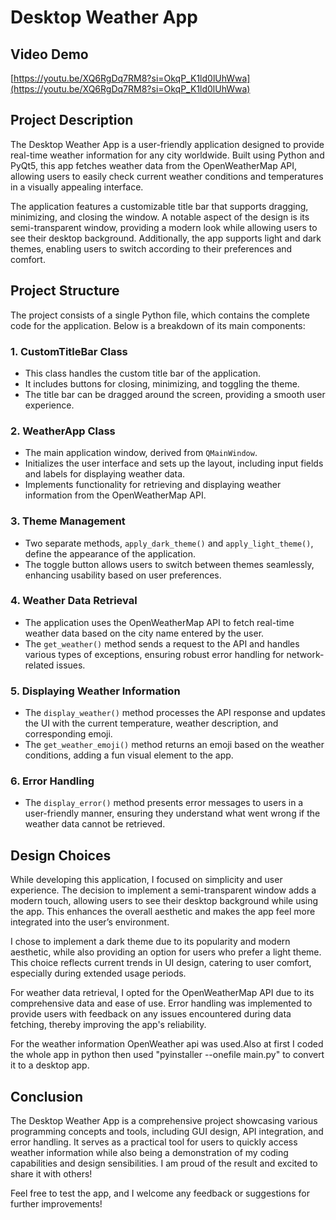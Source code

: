 # Desktop Weather App

## Video Demo
[https://youtu.be/XQ6RgDq7RM8?si=OkqP_K1ld0lUhWwa](https://youtu.be/XQ6RgDq7RM8?si=OkqP_K1ld0lUhWwa)

## Project Description
The Desktop Weather App is a user-friendly application designed to provide real-time weather information for any city worldwide. Built using Python and PyQt5, this app fetches weather data from the OpenWeatherMap API, allowing users to easily check current weather conditions and temperatures in a visually appealing interface. 

The application features a customizable title bar that supports dragging, minimizing, and closing the window. A notable aspect of the design is its semi-transparent window, providing a modern look while allowing users to see their desktop background. Additionally, the app supports light and dark themes, enabling users to switch according to their preferences and comfort.

## Project Structure
The project consists of a single Python file, which contains the complete code for the application. Below is a breakdown of its main components:

### 1. **CustomTitleBar Class**
   - This class handles the custom title bar of the application.
   - It includes buttons for closing, minimizing, and toggling the theme.
   - The title bar can be dragged around the screen, providing a smooth user experience.

### 2. **WeatherApp Class**
   - The main application window, derived from `QMainWindow`.
   - Initializes the user interface and sets up the layout, including input fields and labels for displaying weather data.
   - Implements functionality for retrieving and displaying weather information from the OpenWeatherMap API.

### 3. **Theme Management**
   - Two separate methods, `apply_dark_theme()` and `apply_light_theme()`, define the appearance of the application.
   - The toggle button allows users to switch between themes seamlessly, enhancing usability based on user preferences.

### 4. **Weather Data Retrieval**
   - The application uses the OpenWeatherMap API to fetch real-time weather data based on the city name entered by the user.
   - The `get_weather()` method sends a request to the API and handles various types of exceptions, ensuring robust error handling for network-related issues.

### 5. **Displaying Weather Information**
   - The `display_weather()` method processes the API response and updates the UI with the current temperature, weather description, and corresponding emoji.
   - The `get_weather_emoji()` method returns an emoji based on the weather conditions, adding a fun visual element to the app.

### 6. **Error Handling**
   - The `display_error()` method presents error messages to users in a user-friendly manner, ensuring they understand what went wrong if the weather data cannot be retrieved.

## Design Choices
While developing this application, I focused on simplicity and user experience. The decision to implement a semi-transparent window adds a modern touch, allowing users to see their desktop background while using the app. This enhances the overall aesthetic and makes the app feel more integrated into the user’s environment.

I chose to implement a dark theme due to its popularity and modern aesthetic, while also providing an option for users who prefer a light theme. This choice reflects current trends in UI design, catering to user comfort, especially during extended usage periods.

For weather data retrieval, I opted for the OpenWeatherMap API due to its comprehensive data and ease of use. Error handling was implemented to provide users with feedback on any issues encountered during data fetching, thereby improving the app's reliability.

For the weather information OpenWeather api was used.Also at first I coded the whole app in python then used "pyinstaller --onefile main.py" to convert it to a desktop app.

## Conclusion
The Desktop Weather App is a comprehensive project showcasing various programming concepts and tools, including GUI design, API integration, and error handling. It serves as a practical tool for users to quickly access weather information while also being a demonstration of my coding capabilities and design sensibilities. I am proud of the result and excited to share it with others!

Feel free to test the app, and I welcome any feedback or suggestions for further improvements!


